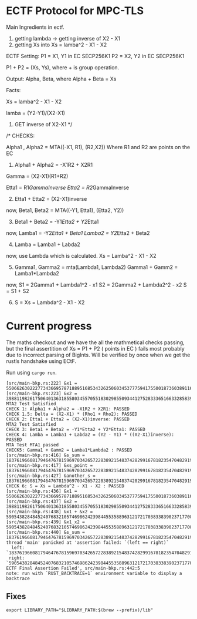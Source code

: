 # ECTF Protocol for MPC-TLS

Main Ingredients in ectf.
1. getting lambda -> getting inverse of X2 - X1
2. getting Xs into Xs = lamba^2 - X1 - X2

ECTF Setting:
P1 = X1, Y1 in EC SECP256K1
P2 = X2, Y2 in EC SECP256K1

P1 + P2 = (Xs, Ys), where + is group operation.

Output: Alpha, Beta, where Alpha + Beta = Xs

Facts:

Xs = lamba^2 - X1 - X2

lamba = (Y2-Y1)/(X2-X1)

1. GET inverse of X2-X1 
*/

/*
CHECKS:

Alpha1 , Alpha2 = MTA((-X1, R1), (R2,X2))
Where R1 and R2 are points on the EC
1. Alpha1 + Alpha2 = -X1R2 + X2R1

Gamma = (X2-X1)(R1+R2)

Etta1 = R1*GammaInverse 
Etta2 = R2*GammaInverse

2. Etta1 + Etta2 = (X2-X1)inverse

now, 
Beta1, Beta2 = MTA((-Y1, Etta1), (Etta2, Y2))

3. Beta1 + Beta2 = -Y1*Etta2 + Y2*Etta1

now, 
Lamba1 = -Y2*Etta1 + Beta1
Lamba2 = Y2*Etta2 + Beta2

4. Lamba = Lamba1 + Labda2

now, 
use Lambda which is calculated. 
Xs = Lamba^2 - X1 - X2

5. Gamma1, Gamma2 = mta(Lambda1, Lambda2)
Gamma1 + Gamm2 = Lamba1*Lambda2

now, 
S1 = 2Gamma1 + Lambda1^2 - x1
S2 = 2Gamma2 + Lambda2^2 - x2
S = S1 + S2

6. S = Xs = Lambda^2 - X1 - X2

# Current progress

The maths checkout and we have the all the mathmetical checks passing, but the final assertition of Xs = P1 + P2 ( points in EC ) fails most probably due to incorrect parsing of BigInts. Will be verified by once when we get the rustls handshake using ECtF. 

Run using ```cargo run```.

```
[src/main-bkp.rs:222] &x1 = 55066263022277343669578718895168534326250603453777594175500187360389116729240
[src/main-bkp.rs:223] &x2 = 3988119826175064013631855803455705518302985509344127528333651663328583923605
MTA2 Test Satisfied
CHECK 1: Alpha1 + Alpha2 = -X1R2 + X2R1: PASSED
CHECK 1.5: Delta = (X2-X1) * (Rho1 + Rho2): PASSED
CHECK 2: Etta1 + Etta2 = (X2-X1)inverse: PASSED
MTA2 Test Satisfied
CHECK 3: Beta1 + Beta2 = -Y1*Etta2 + Y2*Etta1: PASSED
CHECK 4: Lamba = Lamba1 + Labda2 = (Y2 - Y1) * ((X2-X1)inverse): PASSED
MTA Test MTA1 passed
CHECK5: Gamma1 + Gamm2 = Lamba1*Lambda2 : PASSED
[src/main-bkp.rs:416] &s_sum = 18376196608179464767815969703426572283892154837428299167818235470482919118579
[src/main-bkp.rs:417] &xs_point = 18376196608179464767815969703426572283892154837428299167818235470482919118579
[src/main-bkp.rs:427] &another_s = 18376196608179464767815969703426572283892154837428299167818235470482919118579
CHECK 6: S = Xs = Lambda^2 - X1 - X2 : PASSED
[src/main-bkp.rs:436] &x1 = 55066263022277343669578718895168534326250603453777594175500187360389116729240
[src/main-bkp.rs:437] &x2 = 3988119826175064013631855803455705518302985509344127528333651663328583923605
[src/main-bkp.rs:438] &x1 + &x2 = 59054382848452407683210574698624239844553588963121721703833839023717700652845
[src/main-bkp.rs:439] &x1_x2 = 59054382848452407683210574698624239844553588963121721703833839023717700652845
[src/main-bkp.rs:440] &s_sum = 18376196608179464767815969703426572283892154837428299167818235470482919118579
thread 'main' panicked at 'assertion failed: `(left == right)`
  left: `18376196608179464767815969703426572283892154837428299167818235470482919118579`,
 right: `59054382848452407683210574698624239844553588963121721703833839023717700652845`: ECTF Final Assertion Failed', src/main-bkp.rs:442:5
note: run with `RUST_BACKTRACE=1` environment variable to display a backtrace

```

## Fixes

```export LIBRARY_PATH="$LIBRARY_PATH:$(brew --prefix)/lib"```